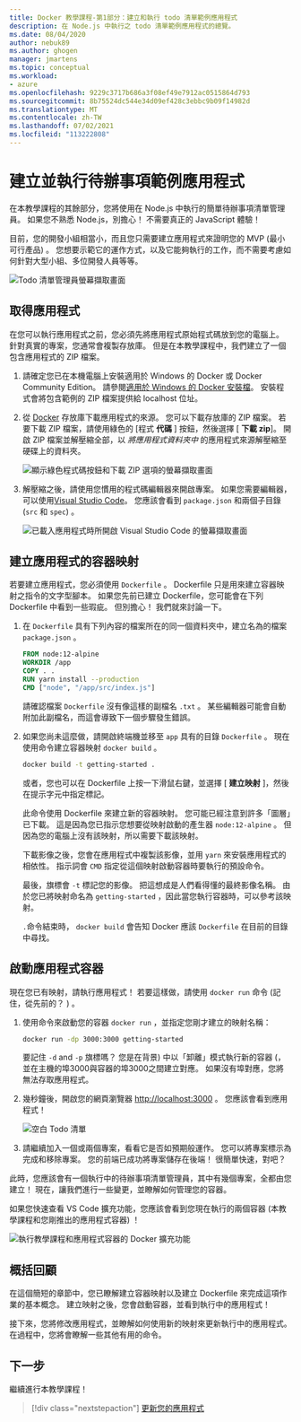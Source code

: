 ```yaml
---
title: Docker 教學課程-第1部分：建立和執行 todo 清單範例應用程式
description: 在 Node.js 中執行之 todo 清單範例應用程式的總覽。
ms.date: 08/04/2020
author: nebuk89
ms.author: ghogen
manager: jmartens
ms.topic: conceptual
ms.workload:
- azure
ms.openlocfilehash: 9229c3717b686a3f08ef49e7912ac0515864d793
ms.sourcegitcommit: 8b75524dc544e34d09ef428c3ebbc9b09f14982d
ms.translationtype: MT
ms.contentlocale: zh-TW
ms.lasthandoff: 07/02/2021
ms.locfileid: "113222808"
---
```

# <a name="build-and-run-the-todo-sample-app"></a>建立並執行待辦事項範例應用程式

在本教學課程的其餘部分，您將使用在 Node.js 中執行的簡單待辦事項清單管理員。 如果您不熟悉 Node.js，別擔心！ 不需要真正的 JavaScript 體驗！

目前，您的開發小組相當小，而且您只需要建立應用程式來證明您的 MVP (最小可行產品) 。 您想要示範它的運作方式，以及它能夠執行的工作，而不需要考慮如何針對大型小組、多位開發人員等等。

![Todo 清單管理員螢幕擷取畫面](media/todo-list-sample.png)

## <a name="get-the-app"></a>取得應用程式

在您可以執行應用程式之前，您必須先將應用程式原始程式碼放到您的電腦上。 針對真實的專案，您通常會複製存放庫。 但是在本教學課程中，我們建立了一個包含應用程式的 ZIP 檔案。

1. 請確定您已在本機電腦上安裝適用於 Windows 的 Docker 或 Docker Community Edition。 請參閱[適用於 Windows 的 Docker 安裝檔](https://docs.docker.com/docker-for-windows/install/)。 安裝程式會將包含範例的 ZIP 檔案提供給 localhost 位址。

1. 從 [Docker](https://github.com/docker/getting-started) 存放庫下載應用程式的來源。 您可以下載存放庫的 ZIP 檔案。 若要下載 ZIP 檔案，請使用綠色的 [程式 **代碼** ] 按鈕，然後選擇 [ **下載 zip**]。 開啟 ZIP 檔案並解壓縮全部，以 *將應用程式資料夾中* 的應用程式來源解壓縮至硬碟上的資料夾。

   ![顯示綠色程式碼按鈕和下載 ZIP 選項的螢幕擷取畫面](media/download-zip.png)

1. 解壓縮之後，請使用您慣用的程式碼編輯器來開啟專案。 如果您需要編輯器，可以使用[Visual Studio Code](https://code.visualstudio.com/)。 您應該會看到 `package.json` 和兩個子目錄 (`src` 和 `spec`) 。

    ![已載入應用程式時所開啟 Visual Studio Code 的螢幕擷取畫面](media/ide-screenshot.png)

## <a name="building-the-apps-container-image"></a>建立應用程式的容器映射

若要建立應用程式，您必須使用 `Dockerfile` 。 Dockerfile 只是用來建立容器映射之指令的文字型腳本。 如果您先前已建立 Dockerfile，您可能會在下列 Dockerfile 中看到一些瑕疵。 但別擔心！ 我們就來討論一下。

1. 在 `Dockerfile` 具有下列內容的檔案所在的同一個資料夾中，建立名為的檔案 `package.json` 。

    ```dockerfile
    FROM node:12-alpine
    WORKDIR /app
    COPY . .
    RUN yarn install --production
    CMD ["node", "/app/src/index.js"]
    ```

    請確認檔案 `Dockerfile` 沒有像這樣的副檔名 `.txt` 。 某些編輯器可能會自動附加此副檔名，而這會導致下一個步驟發生錯誤。

1. 如果您尚未這麼做，請開啟終端機並移至 `app` 具有的目錄 `Dockerfile` 。 現在使用命令建立容器映射 `docker build` 。

    ```bash
    docker build -t getting-started .
    ```

    或者，您也可以在 Dockerfile 上按一下滑鼠右鍵，並選擇 [ **建立映射** ]，然後在提示字元中指定標記。

    此命令使用 Dockerfile 來建立新的容器映射。 您可能已經注意到許多「圖層」已下載。 這是因為您已指示您想要從映射啟動的產生器 `node:12-alpine` 。 但因為您的電腦上沒有該映射，所以需要下載該映射。

    下載影像之後，您會在應用程式中複製該影像，並用 `yarn` 來安裝應用程式的相依性。 指示詞會 `CMD` 指定從這個映射啟動容器時要執行的預設命令。

    最後，旗標會 `-t` 標記您的影像。 把這想成是人們看得懂的最終影像名稱。 由於您已將映射命名為 `getting-started` ，因此當您執行容器時，可以參考該映射。

    `.`命令結束時， `docker build` 會告知 Docker 應該 `Dockerfile` 在目前的目錄中尋找。

## <a name="starting-an-app-container"></a>啟動應用程式容器

現在您已有映射，請執行應用程式！ 若要這樣做，請使用 `docker run` 命令 (記住，從先前的？ ) 。

1. 使用命令來啟動您的容器 `docker run` ，並指定您剛才建立的映射名稱：

    ```bash
    docker run -dp 3000:3000 getting-started
    ```

    要記住 `-d` and `-p` 旗標嗎？ 您是在背景) 中以「卸離」模式執行新的容器 (，並在主機的埠3000與容器的埠3000之間建立對應。 如果沒有埠對應，您將無法存取應用程式。

1. 幾秒鐘後，開啟您的網頁瀏覽器 [http://localhost:3000](http://localhost:3000) 。
    您應該會看到應用程式！

    ![空白 Todo 清單](media/todo-list-empty.png)

1. 請繼續加入一個或兩個專案，看看它是否如預期般運作。 您可以將專案標示為完成和移除專案。 您的前端已成功將專案儲存在後端！ 很簡單快速，對吧？

此時，您應該會有一個執行中的待辦事項清單管理員，其中有幾個專案，全都由您建立！ 現在，讓我們進行一些變更，並瞭解如何管理您的容器。

如果您快速查看 VS Code 擴充功能，您應該會看到您現在執行的兩個容器 (本教學課程和您剛推出的應用程式容器) ！

![執行教學課程和應用程式容器的 Docker 擴充功能](media/vs-two-containers.png)

## <a name="recap"></a>概括回顧

在這個簡短的章節中，您已瞭解建立容器映射以及建立 Dockerfile 來完成這項作業的基本概念。 建立映射之後，您會啟動容器，並看到執行中的應用程式！

接下來，您將修改應用程式，並瞭解如何使用新的映射來更新執行中的應用程式。 在過程中，您將會瞭解一些其他有用的命令。

## <a name="next-steps"></a>下一步

繼續進行本教學課程！

> [!div class="nextstepaction"]
> [更新您的應用程式](update-your-app.md)

